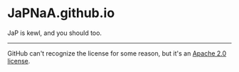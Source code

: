 # JaPNaA.github.io

JaP is kewl, and you should too.

<hr>

GitHub can't recognize the license for some reason, but it's an [Apache 2.0 license](LICENSE.txt).
